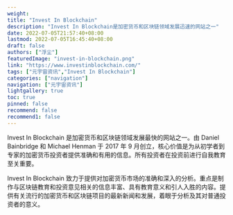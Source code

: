 ```yaml
---
weight: 
title: "Invest In Blockchain"
description: "Invest In Blockchain是加密货币和区块链领域发展迅速的网站之一"
date: 2022-07-05T21:57:40+08:00
lastmod: 2022-07-05T16:45:40+08:00
draft: false
authors: ["浮尘"]
featuredImage: "invest-in-blockchain.png"
link: "https://www.investinblockchain.com/"
tags: ["元宇宙资讯","Invest In Blockchain"]
categories: ["navigation"]
navigation: ["元宇宙资讯"]
lightgallery: true
toc: true
pinned: false
recommend: false
recommend1: false
---
```

Invest In Blockchain 是加密货币和区块链领域发展最快的网站之一。由 Daniel Bainbridge 和 Michael Henman 于 2017 年 9 月创立，核心价值是为从初学者到专家的加密货币投资者提供准确和有用的信息。所有投资者在投资前进行自我教育至关重要。

Invest In Blockchain 致力于提供对加密货币市场的准确和深入的分析。重点是制作与区块链教育和投资意见相关的信息丰富、具有教育意义和引人入胜的内容。提供有关流行的加密货币和区块链项目的最新新闻和发展，着眼于分析及其对普通投资者的意义。